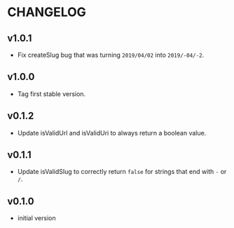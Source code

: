 # CHANGELOG


## v1.0.1
* Fix createSlug bug that was turning `2019/04/02` into `2019/-04/-2`.


## v1.0.0
* Tag first stable version.


## v0.1.2
* Update isValidUrl and isValidUri to always return a boolean value.


## v0.1.1
* Update isValidSlug to correctly return `false` for strings that end with `-` or `/`.


## v0.1.0
* initial version
